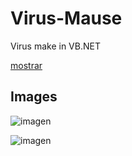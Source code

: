 # Virus-Mause
Virus make in VB.NET

[mostrar](https://www.virustotal.com/#/file/e939df12700eecd8a492d08b1e607817cbb8bacb35a7e1a10fc7283ab18079f3/detection)

## Images

![imagen](http://i63.tinypic.com/a5aogj.jpg)

![imagen](http://i67.tinypic.com/34pxjb9.jpg)

